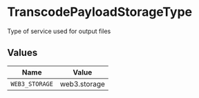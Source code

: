 # TranscodePayloadStorageType

Type of service used for output files


## Values

| Name           | Value          |
| -------------- | -------------- |
| `WEB3_STORAGE` | web3.storage   |